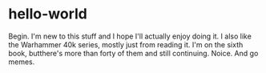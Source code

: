 # hello-world
Begin.
I'm new to this stuff and I hope I'll actually enjoy doing it. 
I also like the Warhammer 40k series, mostly just from reading it. I'm on the sixth book, butthere's more than forty of them and still continuing. Noice.
And go memes.
